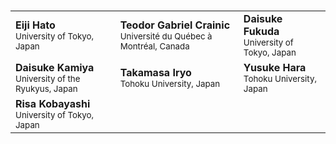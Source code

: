 # 

<table class="scientific-committee-table">
  <tr>
    <td><strong>Eiji Hato</strong><br><small>University of Tokyo, Japan</small></td>
    <td><strong>Teodor Gabriel Crainic</strong><br><small>Université du Québec à Montréal, Canada</small></td>
    <td><strong>Daisuke Fukuda</strong><br><small>University of Tokyo, Japan</small></td>
  </tr>
  <tr>
    <td><strong>Daisuke Kamiya</strong><br><small>University of the Ryukyus, Japan</small></td>
    <td><strong>Takamasa Iryo</strong><br><small>Tohoku University, Japan</small></td>
    <td><strong>Yusuke Hara</strong><br><small>Tohoku University, Japan</small></td>
  </tr>
  <tr>
    <td><strong>Risa Kobayashi</strong><br><small>University of Tokyo, Japan</small></td>
    <td></td>
    <td></td>
  </tr>
</table>
